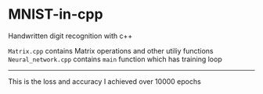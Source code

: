 # MNIST-in-cpp
Handwritten digit recognition with c++  

`Matrix.cpp` contains Matrix operations and other utiliy functions  
`Neural_network.cpp` contains `main` function which has training loop  

<hr>

This is the loss and accuracy I achieved over 10000 epochs 
